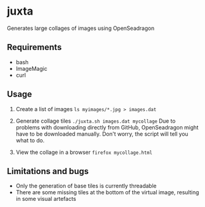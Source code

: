 # juxta
Generates large collages of images using OpenSeadragon

## Requirements
 * bash
 * ImageMagic
 * curl

## Usage

1. Create a list of images
   `ls myimages/*.jpg > images.dat`

2. Generate collage tiles
  `./juxta.sh images.dat mycollage`
Due to problems with downloading directly from GitHub, OpenSeadragon might have to be downloaded manually. Don't worry, the script will tell you what to do.

3. View the collage in a browser
 `firefox mycollage.html`

## Limitations and bugs
 * Only the generation of base tiles is currently threadable
 * There are some missing tiles at the bottom of the virtual image, resulting in some visual artefacts

